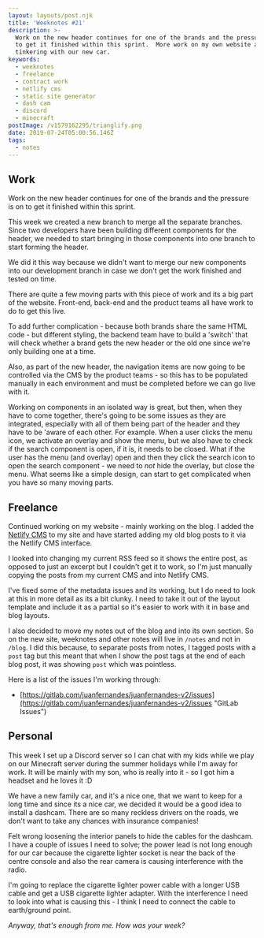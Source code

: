 ```yaml
---
layout: layouts/post.njk
title: 'Weeknotes #21'
description: >-
  Work on the new header continues for one of the brands and the pressure is on
  to get it finished within this sprint.  More work on my own website and some
  tinkering with our new car.
keywords:
  - weeknotes
  - freelance
  - contract work
  - netlify cms
  - static site generator
  - dash cam
  - discord
  - minecraft
postImage: /v1579162295/trianglify.png
date: 2019-07-24T05:00:56.146Z
tags:
  - notes
---
```

## Work
Work on the new header continues for one of the brands and the pressure is on to get it finished within this sprint.

This week we created a new branch to merge all the separate branches. Since two developers have been building different components for the header, we needed to start bringing in those components into one branch to start forming the header.

We did it this way because we didn't want to merge our new components into our development branch in case we don't get the work finished and tested on time.

There are quite a few moving parts with this piece of work and its a big part of the website. Front-end, back-end and the product teams all have work to do to get this live.

To add further complication - because both brands share the same HTML code - but different styling, the backend team have to build a 'switch' that will check whether a brand gets the new header or the old one since we're only building one at a time.

Also, as part of the new header, the navigation items are now going to be controlled via the CMS by the product teams - so this has to be populated manually in each environment and must be completed before we can go live with it.

Working on components in an isolated way is great, but then, when they have to come together, there's going to be some issues as they are integrated, especially with all of them being part of the header and they have to be 'aware of each other. For example. When a user clicks the menu icon, we activate an overlay and show the menu, but we also have to check if the search component is open, if it is, it needs to be closed. What if the user has the menu (and overlay) open and then they click the search icon to open the search component - we need to _not_ hide the overlay, but close the menu. What seems like a simple design, can start to get complicated when you have so many moving parts.

## Freelance
Continued working on my website - mainly working on the blog. I added the [Netlify CMS](https://www.netlifycms.org/ "Netlify CMS") to my site and have started adding my old blog posts to it via the Netlify CMS interface.

I looked into changing my current RSS feed so it shows the entire post, as opposed to just an excerpt but I couldn't get it to work, so I'm just manually copying the posts from my current CMS and into Netlify CMS.

I've fixed some of the metadata issues and its working, but I do need to look at this in more detail as its a bit clunky. I need to take it out of the layout template and include it as a partial so it's easier to work with it in base and blog layouts.

I also decided to move my notes out of the blog and into its own section. So on the new site, weeknotes and other notes will live in ```/notes``` and not in ```/blog```. I did this because, to separate posts from notes, I tagged posts with a ```post``` tag but this meant that when I show the post tags at the end of each blog post, it was showing ```post``` which was pointless.

Here is a list of the issues I'm working through:
- [https://gitlab.com/juanfernandes/juanfernandes-v2/issues](https://gitlab.com/juanfernandes/juanfernandes-v2/issues  "GitLab Issues")


## Personal
This week I set up a Discord server so I can chat with my kids while we play on our Minecraft server during the summer holidays while I'm away for work. It will be mainly with my son, who is really into it - so I got him a headset and he loves it :D

We have a new family car, and it's a nice one, that we want to keep for a long time and since its a nice car, we decided it would be a good idea to install a dashcam. There are so many reckless drivers on the roads, we don't want to take any chances with insurance companies!

Felt wrong loosening the interior panels to hide the cables for the dashcam. I have a couple of issues I need to solve; the power lead is not long enough for our car because the cigarette lighter socket is near the back of the centre console and also the rear camera is causing interference with the radio.

I'm going to replace the cigarette lighter power cable with a longer USB cable and get a USB cigarette lighter adapter. With the interference I need to look into what is causing this - I think I need to connect the cable to earth/ground point.

_Anyway, that's enough from me. How was your week?_
